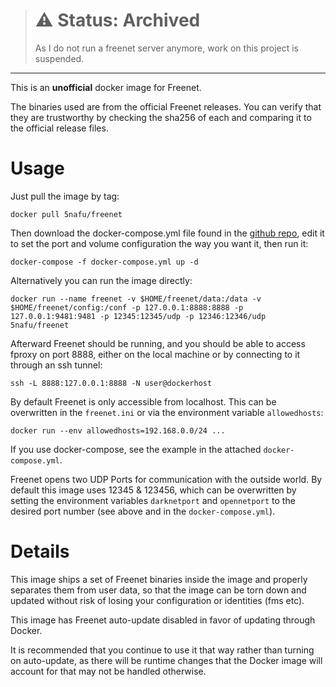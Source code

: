 > :warning: **Status:** Archived
> ================================
> As I do not run a freenet server anymore, work on this project is suspended.

***
This is an **unofficial** docker image for Freenet.

The binaries used are from the official Freenet releases. You can verify that
they are trustworthy by checking the sha256 of each and comparing it to the official
release files.

Usage
=====

Just pull the image by tag:

    docker pull 5nafu/freenet

Then download the docker-compose.yml file found in the [github repo](https://github.com/5nafu/docker-freenet), edit it
to set the port and volume configuration the way you want it, then run it:

    docker-compose -f docker-compose.yml up -d

Alternatively you can run the image directly:

    docker run --name freenet -v $HOME/freenet/data:/data -v $HOME/freenet/config:/conf -p 127.0.0.1:8888:8888 -p 127.0.0.1:9481:9481 -p 12345:12345/udp -p 12346:12346/udp 5nafu/freenet

Afterward Freenet should be running, and you should be able to access fproxy on port
8888, either on the local machine or by connecting to it through an ssh tunnel:

    ssh -L 8888:127.0.0.1:8888 -N user@dockerhost

By default Freenet is only accessible from localhost. This can be overwritten in
the `freenet.ini` or via the environment variable `allowedhosts`:

    docker run --env allowedhosts=192.168.0.0/24 ...

If you use docker-compose, see the example in the attached `docker-compose.yml`.

Freenet opens two UDP Ports for communication with the outside world. By default this image uses 12345 & 123456, which can be overwritten by setting
the environment variables `darknetport` and `opennetport` to the desired port number (see above and in the `docker-compose.yml`).


Details
=====

This image ships a set of Freenet binaries inside the image and properly separates
them from user data, so that the image can be torn down and updated without risk
of losing your configuration or identities (fms etc).

This image has Freenet auto-update disabled in favor of updating through Docker.

It is recommended that you continue to use it that way rather than turning on auto-update,
as there will be runtime changes that the Docker image will account for that may not be
handled otherwise.
